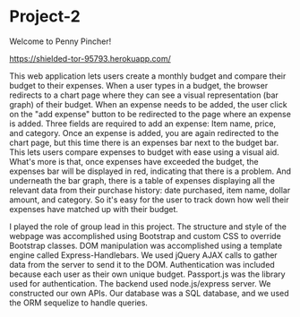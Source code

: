 # Project-2

Welcome to Penny Pincher! 

https://shielded-tor-95793.herokuapp.com/

This web application lets users create a monthly budget and compare their budget to their expenses. When a user types in a budget, the browser redirects to a chart page where they can see a visual representation (bar graph) of their budget. When an expense needs to be added, the user click on the "add expense" button to be redirected to the page where an expense is added. Three fields are required to add an expense: Item name, price, and category. Once an expense is added, you are again redirected to the chart page, but this time there is an expenses bar next to the budget bar. This lets users compare expenses to budget with ease using a visual aid. What's more is that, once expenses have exceeded the budget, the expenses bar will be displayed in red, indicating that there is a problem. And underneath the bar graph, there is a table of expenses displaying all the relevant data from their purchase history: date purchased, item name, dollar amount, and category. So it's easy for the user to track down how well their expenses have matched up with their budget. 

I played the role of group lead in this project. The structure and style of the webpage was accomplished using Bootstrap and custom CSS to override Bootstrap classes. DOM manipulation was accomplished using a template engine called Express-Handlebars. We used jQuery AJAX calls to gather data from the server to send it to the DOM. Authentication was included because each user as their own unique budget. Passport.js was the library used for authentication. The backend used node.js/express server. We constructed our own APIs. Our database was a SQL database, and we used the ORM sequelize to handle queries. 

